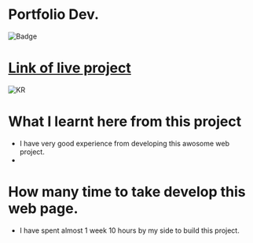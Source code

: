 # Portfolio Dev.

![Badge](😊)

# [Link of live project](https://sdekrishna.netlify.app/)

![KR]()

# What I learnt here from this project

- I have very good experience from developing this awosome web project.
- 

# How many time to take develop this web page.

- I have spent almost 1 week 10 hours by my side to build this project.